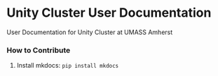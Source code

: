 # Unity Cluster User Documentation
User Documentation for Unity Cluster at UMASS Amherst

### How to Contribute
1. Install mkdocs: `pip install mkdocs`
